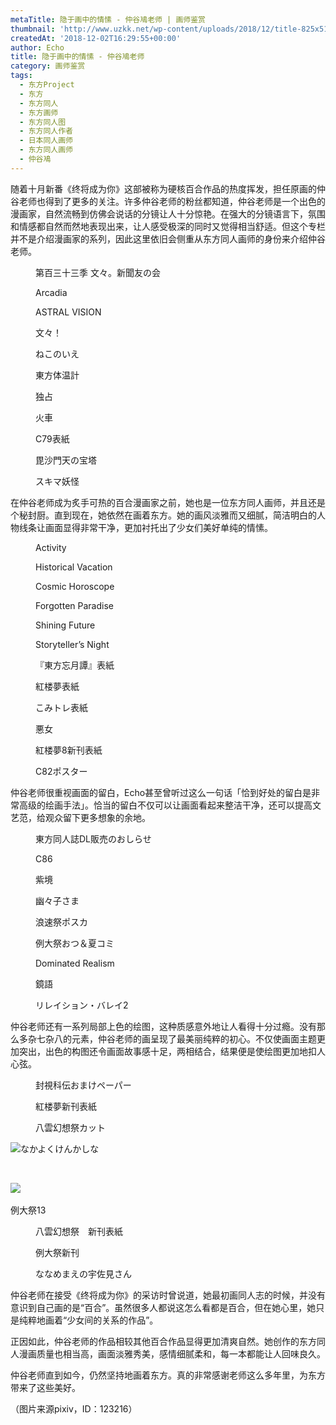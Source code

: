 ```yaml
---
metaTitle: 隐于画中的情愫 - 仲谷鳰老师 | 画师鉴赏
thumbnail: 'http://www.uzkk.net/wp-content/uploads/2018/12/title-825x510.jpg'
createdAt: '2018-12-02T16:29:55+00:00'
author: Echo
title: 隐于画中的情愫 - 仲谷鳰老师
category: 画师鉴赏
tags:
  - 东方Project
  - 东方
  - 东方同人
  - 东方画师
  - 东方同人图
  - 东方同人作者
  - 日本同人画师
  - 东方同人画师
  - 仲谷鳰
---
```


随着十月新番《终将成为你》这部被称为硬核百合作品的热度挥发，担任原画的仲谷老师也得到了更多的关注。许多仲谷老师的粉丝都知道，仲谷老师是一个出色的漫画家，自然流畅到仿佛会说话的分镜让人十分惊艳。在强大的分镜语言下，氛围和情感都自然而然地表现出来，让人感受极深的同时又觉得相当舒适。但这个专栏并不是介绍漫画家的系列，因此这里依旧会侧重从东方同人画师的身份来介绍仲谷老师。

<figure>
  <img src="http://www.uzkk.net/wp-content/uploads/2018/12/71559253_p0.jpg" alt=""/>
  <figcaption>第百三十三季 文々。新聞友の会</figcaption>
</figure>

<figure>
  <img src="http://www.uzkk.net/wp-content/uploads/2018/12/27367823_p0.jpg" alt=""/>
  <figcaption>Arcadia</figcaption>
</figure>

<figure>
  <img src="http://www.uzkk.net/wp-content/uploads/2018/12/23900405_p0.jpg" alt=""/>
  <figcaption>ASTRAL VISION</figcaption>
</figure>

<figure>
  <img src="http://www.uzkk.net/wp-content/uploads/2018/12/25309878_p0.jpg" alt=""/>
  <figcaption>文々！</figcaption>
</figure>

<figure>
  <img src="http://www.uzkk.net/wp-content/uploads/2018/12/27252228_p0.jpg" alt=""/>
  <figcaption>ねこのいえ</figcaption>
</figure>

<figure>
  <img src="http://www.uzkk.net/wp-content/uploads/2018/12/12677682_p0.jpg" alt=""/>
  <figcaption>東方体温計</figcaption>
</figure>

<figure>
  <img src="http://www.uzkk.net/wp-content/uploads/2018/12/20359847_p0.jpg" alt=""/>
  <figcaption>独占</figcaption>
</figure>

<figure>
  <img src="http://www.uzkk.net/wp-content/uploads/2018/12/11502846_p0.jpg" alt=""/>
  <figcaption>火車</figcaption>
</figure>

<figure>
  <img src="http://www.uzkk.net/wp-content/uploads/2018/12/14981336_p0.jpg" alt=""/>
  <figcaption>C79表紙</figcaption>
</figure>

<figure>
  <img src="http://www.uzkk.net/wp-content/uploads/2018/12/15065009_p0.jpg" alt=""/>
  <figcaption>毘沙門天の宝塔</figcaption>
</figure>

<figure>
  <img src="http://www.uzkk.net/wp-content/uploads/2018/12/9058612_p0.jpg" alt=""/>
  <figcaption>スキマ妖怪</figcaption>
</figure>

在仲谷老师成为炙手可热的百合漫画家之前，她也是一位东方同人画师，并且还是个秘封厨。直到现在，她依然在画着东方。她的画风淡雅而又细腻，简洁明白的人物线条让画面显得非常干净，更加衬托出了少女们美好单纯的情愫。

<figure>
  <img src="http://www.uzkk.net/wp-content/uploads/2018/12/32281464_p0.jpg" alt=""/>
  <figcaption>Activity</figcaption>
</figure>

<figure>
  <img src="http://www.uzkk.net/wp-content/uploads/2018/12/40410155_p0.jpg" alt=""/>
  <figcaption>Historical Vacation</figcaption>
</figure>

<figure>
  <img src="http://www.uzkk.net/wp-content/uploads/2018/12/47680474_p0.jpg" alt=""/>
  <figcaption>Cosmic Horoscope</figcaption>
</figure>

<figure>
  <img src="http://www.uzkk.net/wp-content/uploads/2018/12/54056648_p0.jpg" alt=""/>
  <figcaption>Forgotten Paradise</figcaption>
</figure>

<figure>
  <img src="http://www.uzkk.net/wp-content/uploads/2018/12/56624394_p0.jpg" alt=""/>
  <figcaption>Shining Future</figcaption>
</figure>

<figure>
  <img src="http://www.uzkk.net/wp-content/uploads/2018/12/69822364_p0.jpg" alt=""/>
  <figcaption>Storyteller’s Night</figcaption>
</figure>

<figure>
  <img src="http://www.uzkk.net/wp-content/uploads/2018/12/13607308_p0.jpg" alt=""/>
  <figcaption>『東方忘月譚』表紙</figcaption>
</figure>

<figure>
  <img src="http://www.uzkk.net/wp-content/uploads/2018/12/13211299_p0-1024x717.jpg" alt=""/>
  <figcaption>紅楼夢表紙</figcaption>
</figure>

<figure>
  <img src="http://www.uzkk.net/wp-content/uploads/2018/12/21004661_p0-1024x716.jpg" alt=""/>
  <figcaption>こみトレ表紙</figcaption>
</figure>

<figure>
  <img src="http://www.uzkk.net/wp-content/uploads/2018/12/36221398_p0-1024x655.jpg" alt=""/>
  <figcaption>悪女</figcaption>
</figure>

<figure>
  <img src="http://www.uzkk.net/wp-content/uploads/2018/12/30166419_p0.png" alt=""/>
  <figcaption>紅楼夢8新刊表紙</figcaption>
</figure>

<figure>
  <img src="http://www.uzkk.net/wp-content/uploads/2018/12/29118318_p0.png" alt=""/>
  <figcaption>C82ポスター</figcaption>
</figure>

仲谷老师很重视画面的留白，Echo甚至曾听过这么一句话「恰到好处的留白是非常高级的绘画手法」。恰当的留白不仅可以让画面看起来整洁干净，还可以提高文艺范，给观众留下更多想象的余地。

<figure>
  <img src="http://www.uzkk.net/wp-content/uploads/2018/12/62412043_p0.png" alt=""/>
  <figcaption>東方同人誌DL販売のおしらせ</figcaption>
</figure>

<figure>
  <img src="http://www.uzkk.net/wp-content/uploads/2018/12/45207159_p0.jpg" alt=""/>
  <figcaption>C86</figcaption>
</figure>

<figure>
  <img src="http://www.uzkk.net/wp-content/uploads/2018/12/9097644_p0-717x1024.jpg" alt=""/>
  <figcaption>紫境</figcaption>
</figure>

<figure>
  <img src="http://www.uzkk.net/wp-content/uploads/2018/12/8171765_p0-878x1024.png" alt=""/>
  <figcaption>幽々子さま</figcaption>
</figure>

<figure>
  <img src="http://www.uzkk.net/wp-content/uploads/2018/12/19832968_p0-658x1024.jpg" alt=""/>
  <figcaption>浪速祭ポスカ</figcaption>
</figure>

<figure>
  <img src="http://www.uzkk.net/wp-content/uploads/2018/12/36095520_p0.jpg" alt=""/>
  <figcaption>例大祭おつ＆夏コミ</figcaption>
</figure>

<figure>
  <img src="http://www.uzkk.net/wp-content/uploads/2018/12/62637312_p0.jpg" alt=""/>
  <figcaption>Dominated Realism</figcaption>
</figure>

<figure>
  <img src="http://www.uzkk.net/wp-content/uploads/2018/12/51675597_p0.png" alt=""/>
  <figcaption>鏡語</figcaption>
</figure>

<figure>
  <img src="http://www.uzkk.net/wp-content/uploads/2018/12/47691386_p0-1024x512.jpg" alt=""/>
  <figcaption>リレイション・バレイ2</figcaption>
</figure>

仲谷老师还有一系列局部上色的绘图，这种质感意外地让人看得十分过瘾。没有那么多杂七杂八的元素，仲谷老师的画呈现了最美丽纯粹的初心。不仅使画面主题更加突出，出色的构图还令画面故事感十足，两相结合，结果便是使绘图更加地扣人心弦。

<figure>
  <img src="http://www.uzkk.net/wp-content/uploads/2018/12/23845853_p0.jpg" alt=""/>
  <figcaption>封視科伝おまけペーパー</figcaption>
</figure>

<figure>
  <img src="http://www.uzkk.net/wp-content/uploads/2018/12/22133457_p0-1024x717.jpg" alt=""/>
  <figcaption>紅楼夢新刊表紙</figcaption>
</figure>

<figure>
  <img src="http://www.uzkk.net/wp-content/uploads/2018/12/23239147_p0.jpg" alt=""/>
  <figcaption>八雲幻想祭カット</figcaption>
</figure>

![](http://www.uzkk.net/wp-content/uploads/2018/12/16460048_p0-1024x724.jpg)なかよくけんかしな

 

![](http://www.uzkk.net/wp-content/uploads/2018/12/56729429_p0.jpg) 

例大祭13

<figure>
  <img src="http://www.uzkk.net/wp-content/uploads/2018/12/24824636_p0.png" alt=""/>
  <figcaption>八雲幻想祭　新刊表紙</figcaption>
</figure>

<figure>
  <img src="http://www.uzkk.net/wp-content/uploads/2018/12/35749812_p0.jpg" alt=""/>
  <figcaption>例大祭新刊</figcaption>
</figure>

<figure>
  <img src="http://www.uzkk.net/wp-content/uploads/2018/12/54125836_p0-1024x559.jpg" alt=""/>
  <figcaption>ななめまえの宇佐見さん</figcaption>
</figure>

仲谷老师在接受《终将成为你》的采访时曾说道，她最初画同人志的时候，并没有意识到自己画的是“百合”。虽然很多人都说这怎么看都是百合，但在她心里，她只是纯粹地画着“少女间的关系的作品”。

正因如此，仲谷老师的作品相较其他百合作品显得更加清爽自然。她创作的东方同人漫画质量也相当高，画面淡雅秀美，感情细腻柔和，每一本都能让人回味良久。

仲谷老师直到如今，仍然坚持地画着东方。真的非常感谢老师这么多年里，为东方带来了这些美好。

（图片来源pixiv，ID：123216）
